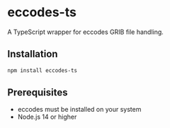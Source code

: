# eccodes-ts

A TypeScript wrapper for eccodes GRIB file handling.

## Installation

```bash
npm install eccodes-ts
```

## Prerequisites
- eccodes must be installed on your system
- Node.js 14 or higher